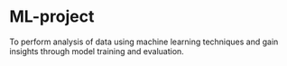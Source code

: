 # ML-project
To perform analysis of data using machine learning techniques and gain insights through model training and evaluation.
